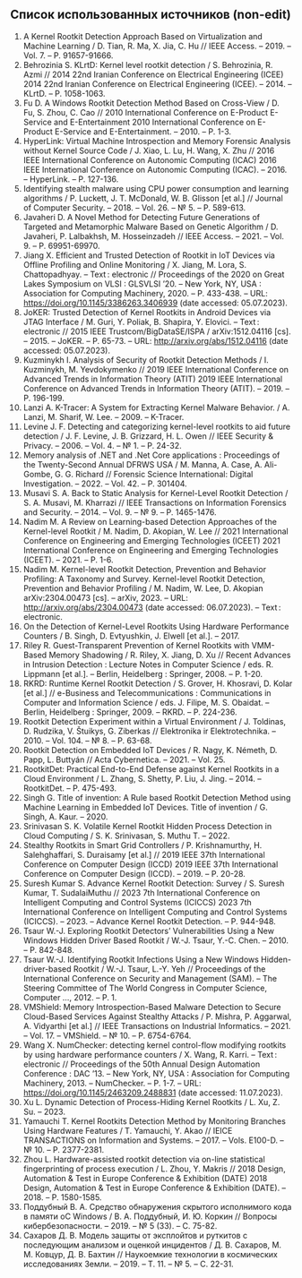 
## Список использованных источников (non-edit)


1. A Kernel Rootkit Detection Approach Based on Virtualization and Machine Learning / D. Tian, R. Ma, X. Jia, C. Hu // IEEE Access. – 2019. – Vol. 7. – P. 91657-91666.
2. Behrozinia S. KLrtD: Kernel level rootkit detection / S. Behrozinia, R. Azmi // 2014 22nd Iranian Conference on Electrical Engineering (ICEE) 2014 22nd Iranian Conference on Electrical Engineering (ICEE). – 2014. – KLrtD. – P. 1058-1063.
3. Fu D. A Windows Rootkit Detection Method Based on Cross-View / D. Fu, S. Zhou, C. Cao // 2010 International Conference on E-Product E-Service and E-Entertainment 2010 International Conference on E-Product E-Service and E-Entertainment. – 2010. – P. 1-3.
4. HyperLink: Virtual Machine Introspection and Memory Forensic Analysis without Kernel Source Code / J. Xiao, L. Lu, H. Wang, X. Zhu // 2016 IEEE International Conference on Autonomic Computing (ICAC) 2016 IEEE International Conference on Autonomic Computing (ICAC). – 2016. – HyperLink. – P. 127-136.
5. Identifying stealth malware using CPU power consumption and learning algorithms / P. Luckett, J. T. McDonald, W. B. Glisson [et al.] // Journal of Computer Security. – 2018. – Vol. 26. – № 5. – P. 589-613.
6. Javaheri D. A Novel Method for Detecting Future Generations of Targeted and Metamorphic Malware Based on Genetic Algorithm / D. Javaheri, P. Lalbakhsh, M. Hosseinzadeh // IEEE Access. – 2021. – Vol. 9. – P. 69951-69970.
7. Jiang X. Efficient and Trusted Detection of Rootkit in IoT Devices via Offline Profiling and Online Monitoring / X. Jiang, M. Lora, S. Chattopadhyay. – Text : electronic // Proceedings of the 2020 on Great Lakes Symposium on VLSI : GLSVLSI ’20. – New York, NY, USA : Association for Computing Machinery, 2020. – P. 433-438. – URL: https://doi.org/10.1145/3386263.3406939 (date accessed: 05.07.2023).
8. JoKER: Trusted Detection of Kernel Rootkits in Android Devices via JTAG Interface / M. Guri, Y. Poliak, B. Shapira, Y. Elovici. – Text : electronic // 2015 IEEE Trustcom/BigDataSE/ISPA / arXiv:1512.04116 [cs]. – 2015. – JoKER. – P. 65-73. – URL: http://arxiv.org/abs/1512.04116 (date accessed: 05.07.2023).
9. Kuzminykh I. Analysis of Security of Rootkit Detection Methods / I. Kuzminykh, M. Yevdokymenko // 2019 IEEE International Conference on Advanced Trends in Information Theory (ATIT) 2019 IEEE International Conference on Advanced Trends in Information Theory (ATIT). – 2019. – P. 196-199.
10. Lanzi A. K-Tracer: A System for Extracting Kernel Malware Behavior. / A. Lanzi, M. Sharif, W. Lee. – 2009. – K-Tracer.
11. Levine J. F. Detecting and categorizing kernel-level rootkits to aid future detection / J. F. Levine, J. B. Grizzard, H. L. Owen // IEEE Security & Privacy. – 2006. – Vol. 4. – № 1. – P. 24-32.
12. Memory analysis of .NET and .Net Core applications : Proceedings of the Twenty-Second Annual DFRWS USA / M. Manna, A. Case, A. Ali-Gombe, G. G. Richard // Forensic Science International: Digital Investigation. – 2022. – Vol. 42. – P. 301404.
13. Musavi S. A. Back to Static Analysis for Kernel-Level Rootkit Detection / S. A. Musavi, M. Kharrazi // IEEE Transactions on Information Forensics and Security. – 2014. – Vol. 9. – № 9. – P. 1465-1476.
14. Nadim M. A Review on Learning-based Detection Approaches of the Kernel-level Rootkit / M. Nadim, D. Akopian, W. Lee // 2021 International Conference on Engineering and Emerging Technologies (ICEET) 2021 International Conference on Engineering and Emerging Technologies (ICEET). – 2021. – P. 1-6.
15. Nadim M. Kernel-level Rootkit Detection, Prevention and Behavior Profiling: A Taxonomy and Survey. Kernel-level Rootkit Detection, Prevention and Behavior Profiling / M. Nadim, W. Lee, D. Akopian arXiv:2304.00473 [cs]. – arXiv, 2023. – URL: http://arxiv.org/abs/2304.00473 (date accessed: 06.07.2023). – Text : electronic.
16. On the Detection of Kernel-Level Rootkits Using Hardware Performance Counters / B. Singh, D. Evtyushkin, J. Elwell [et al.]. – 2017.
17. Riley R. Guest-Transparent Prevention of Kernel Rootkits with VMM-Based Memory Shadowing / R. Riley, X. Jiang, D. Xu // Recent Advances in Intrusion Detection : Lecture Notes in Computer Science / eds. R. Lippmann [et al.]. – Berlin, Heidelberg : Springer, 2008. – P. 1-20.
18. RKRD: Runtime Kernel Rootkit Detection / S. Grover, H. Khosravi, D. Kolar [et al.] // e-Business and Telecommunications : Communications in Computer and Information Science / eds. J. Filipe, M. S. Obaidat. – Berlin, Heidelberg : Springer, 2009. – RKRD. – P. 224-236.
19. Rootkit Detection Experiment within a Virtual Environment / J. Toldinas, D. Rudzika, V. Štuikys, G. Ziberkas // Elektronika ir Elektrotechnika. – 2010. – Vol. 104. – № 8. – P. 63-68.
20. Rootkit Detection on Embedded IoT Devices / R. Nagy, K. Németh, D. Papp, L. Buttyán // Acta Cybernetica. – 2021. – Vol. 25.
21. RootkitDet: Practical End-to-End Defense against Kernel Rootkits in a Cloud Environment / L. Zhang, S. Shetty, P. Liu, J. Jing. – 2014. – RootkitDet. – P. 475-493.
22. Singh G. Title of invention: A Rule based Rootkit Detection Method using Machine Learning in Embedded IoT Devices. Title of invention / G. Singh, A. Kaur. – 2020.
23. Srinivasan S. K. Volatile Kernel Rootkit Hidden Process Detection in Cloud Computing / S. K. Srinivasan, S. Muthu T. – 2022.
24. Stealthy Rootkits in Smart Grid Controllers / P. Krishnamurthy, H. Salehghaffari, S. Duraisamy [et al.] // 2019 IEEE 37th International Conference on Computer Design (ICCD) 2019 IEEE 37th International Conference on Computer Design (ICCD). – 2019. – P. 20-28.
25. Suresh Kumar S. Advance Kernel Rootkit Detection: Survey / S. Suresh Kumar, T. SudalaiMuthu // 2023 7th International Conference on Intelligent Computing and Control Systems (ICICCS) 2023 7th International Conference on Intelligent Computing and Control Systems (ICICCS). – 2023. – Advance Kernel Rootkit Detection. – P. 944-948.
26. Tsaur W.-J. Exploring Rootkit Detectors’ Vulnerabilities Using a New Windows Hidden Driver Based Rootkit / W.-J. Tsaur, Y.-C. Chen. – 2010. – P. 842-848.
27. Tsaur W.-J. Identifying Rootkit Infections Using a New Windows Hidden-driver-based Rootkit / W.-J. Tsaur, L.-Y. Yeh // Proceedings of the International Conference on Security and Management (SAM). – The Steering Committee of The World Congress in Computer Science, Computer …, 2012. – P. 1.
28. VMShield: Memory Introspection-Based Malware Detection to Secure Cloud-Based Services Against Stealthy Attacks / P. Mishra, P. Aggarwal, A. Vidyarthi [et al.] // IEEE Transactions on Industrial Informatics. – 2021. – Vol. 17. – VMShield. – № 10. – P. 6754-6764.
29. Wang X. NumChecker: detecting kernel control-flow modifying rootkits by using hardware performance counters / X. Wang, R. Karri. – Text : electronic // Proceedings of the 50th Annual Design Automation Conference : DAC ’13. – New York, NY, USA : Association for Computing Machinery, 2013. – NumChecker. – P. 1-7. – URL: https://doi.org/10.1145/2463209.2488831 (date accessed: 11.07.2023).
30. Xu L. Dynamic Detection of Process-Hiding Kernel Rootkits / L. Xu, Z. Su. – 2023.
31. Yamauchi T. Kernel Rootkits Detection Method by Monitoring Branches Using Hardware Features / T. Yamauchi, Y. Akao // IEICE TRANSACTIONS on Information and Systems. – 2017. – Vols. E100-D. – № 10. – P. 2377-2381.
32. Zhou L. Hardware-assisted rootkit detection via on-line statistical fingerprinting of process execution / L. Zhou, Y. Makris // 2018 Design, Automation & Test in Europe Conference & Exhibition (DATE) 2018 Design, Automation & Test in Europe Conference & Exhibition (DATE). – 2018. – P. 1580-1585.
33. Поддубный В. А. Средство обнаружения скрытого исполнимого кода в памяти oC Windows / В. А. Поддубный, И. Ю. Коркин // Вопросы кибербезопасности. – 2019. – № 5 (33). – С. 75-82.
34. Сахаров Д. В. Модель защиты от эксплойтов и руткитов с последующим анализом и оценкой инцидентов / Д. В. Сахаров, М. М. Ковцур, Д. В. Бахтин // Наукоемкие технологии в космических исследованиях Земли. – 2019. – Т. 11. – № 5. – С. 22-31.
